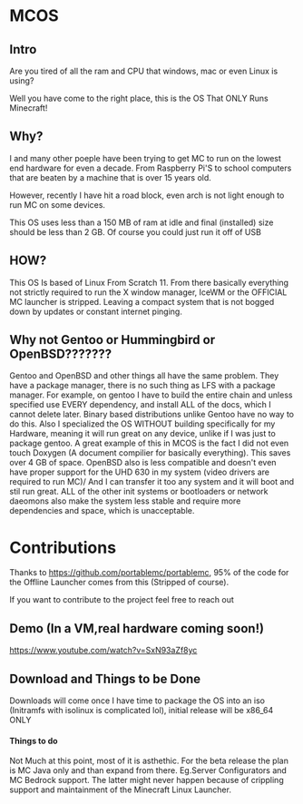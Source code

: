 # MCOS

## Intro
Are you tired of all the ram and CPU that windows, mac or even Linux is using?

Well you have come to the right place, this is the OS That ONLY Runs Minecraft!

## Why?
I and many other poeple have been trying to get MC to run on the lowest end hardware for even a decade.  From Raspberry Pi'S to school computers that are beaten by a machine that is over 15 years old. 

However, recently I have hit a road block, even arch is not light enough to run MC on some devices.

This OS uses less than a 150 MB of ram at idle and final (installed) size should be less than 2 GB.  Of course you could just run it off of USB

## HOW?
This OS Is based of Linux From Scratch 11.  From there basically everything not strictly required to run the X window manager, IceWM or the OFFICIAL MC launcher is stripped.  Leaving a compact system that is not bogged down by updates or constant internet pinging.

## Why not Gentoo or Hummingbird or OpenBSD???????

Gentoo and OpenBSD and other things all have the same problem.  They have a package manager, there is no such thing as LFS with a package manager.  For example, on gentoo I have to build the entire chain and unless specified use EVERY dependency, and install ALL of the docs, which I cannot delete later.  Binary based distributions unlike Gentoo have no way to do this.  Also I specialized the OS WITHOUT building specifically for my Hardware, meaning it will run great on any device, unlike if I was just to package gentoo.  A great example of this in MCOS is the fact I did not even touch Doxygen (A document compilier for basically everything).  This saves over 4 GB of space.  OpenBSD also is less compatible and doesn't even have proper support for the UHD 630 in my system (video drivers are required to run MC)/  And I can transfer it too any system and it will boot and stil run great.  ALL of the other init systems or bootloaders or network daeomons also make the system less stable and require more dependencies and space, which is unacceptable.

# Contributions
Thanks to https://github.com/portablemc/portablemc, 95% of the code for the Offline Launcher comes from this (Stripped of course).

If you want to contribute to the project feel free to reach out 
## Demo (In a VM,real hardware coming soon!)
https://www.youtube.com/watch?v=SxN93aZf8yc

## Download and Things to be Done
Downloads will come once I have time to package the OS into an iso (Initramfs with isolinux is complicated lol), initial release will be x86_64 ONLY

#### Things to do
Not Much at this point, most of it is asthethic. 
For the beta release the plan is MC Java only and than expand from there.
Eg.Server Configurators and MC Bedrock support.  The latter might never happen because of crippling support and maintainment of the Minecraft Linux Launcher.
